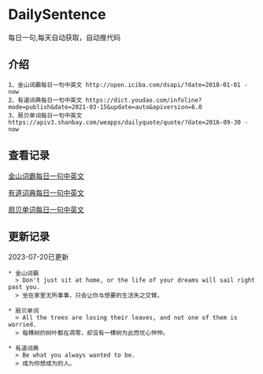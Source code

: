 # DailySentence

每日一句,每天自动获取，自动推代码

## 介绍

```
1、金山词霸每日一句中英文 http://open.iciba.com/dsapi/?date=2018-01-01 - now
2、有道词典每日一句中英文 https://dict.youdao.com/infoline?mode=publish&date=2021-03-15&update=auto&apiversion=6.0
3、扇贝单词每日一句中英文 https://apiv3.shanbay.com/weapps/dailyquote/quote/?date=2016-09-30 - now
```

## 查看记录

[金山词霸每日一句中英文](./data/iciba/)

[有道词典每日一句中英文](./data/youdao/)

[扇贝单词每日一句中英文](./data/shanbay/)

## 更新记录
2023-07-20已更新 
```
* 金山词霸
  > Don't just sit at home, or the life of your dreams will sail right past you.
  > 坐在家里无所事事，只会让你与想要的生活失之交臂。

* 扇贝单词
  > All the trees are losing their leaves, and not one of them is worried.
  > 每棵树的树叶都在凋零，却没有一棵树为此而忧心忡忡。

* 有道词典
  > Be what you always wanted to be.
  > 成为你想成为的人。

```
